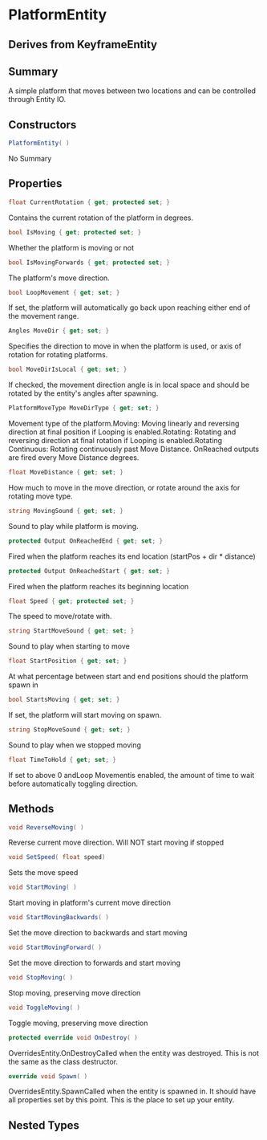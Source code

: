 # PlatformEntity

## Derives from KeyframeEntity

## Summary

A simple platform that moves between two locations and can be controlled through Entity IO.
## Constructors

```c#
PlatformEntity( ) 
```
No Summary
## Properties

```c#
float CurrentRotation { get; protected set; } 
```
Contains the current rotation of the platform in degrees.
```c#
bool IsMoving { get; protected set; } 
```
Whether the platform is moving or not
```c#
bool IsMovingForwards { get; protected set; } 
```
The platform's move direction.
```c#
bool LoopMovement { get; set; } 
```
If set, the platform will automatically go back upon reaching either end of the movement range.
```c#
Angles MoveDir { get; set; } 
```
Specifies the direction to move in when the platform is used, or axis of rotation for rotating platforms.
```c#
bool MoveDirIsLocal { get; set; } 
```
If checked, the movement direction angle is in local space and should be rotated by the entity's angles after spawning.
```c#
PlatformMoveType MoveDirType { get; set; } 
```
Movement type of the platform.Moving: Moving linearly and reversing direction at final position if Looping is enabled.Rotating: Rotating and reversing direction at final rotation if Looping is enabled.Rotating Continuous: Rotating continuously past Move Distance. OnReached outputs are fired every Move Distance degrees.
```c#
float MoveDistance { get; set; } 
```
How much to move in the move direction, or rotate around the axis for rotating move type.
```c#
string MovingSound { get; set; } 
```
Sound to play while platform is moving.
```c#
protected Output OnReachedEnd { get; set; } 
```
Fired when the platform reaches its end location (startPos + dir * distance)
```c#
protected Output OnReachedStart { get; set; } 
```
Fired when the platform reaches its beginning location
```c#
float Speed { get; protected set; } 
```
The speed to move/rotate with.
```c#
string StartMoveSound { get; set; } 
```
Sound to play when starting to move
```c#
float StartPosition { get; set; } 
```
At what percentage between start and end positions should the platform spawn in
```c#
bool StartsMoving { get; set; } 
```
If set, the platform will start moving on spawn.
```c#
string StopMoveSound { get; set; } 
```
Sound to play when we stopped moving
```c#
float TimeToHold { get; set; } 
```
If set to above 0 andLoop Movementis enabled, the amount of time to wait before automatically toggling direction.
## Methods

```c#
void ReverseMoving( ) 
```
Reverse current move direction. Will NOT start moving if stopped
```c#
void SetSpeed( float speed) 
```
Sets the move speed
```c#
void StartMoving( ) 
```
Start moving in platform's current move direction
```c#
void StartMovingBackwards( ) 
```
Set the move direction to backwards and start moving
```c#
void StartMovingForward( ) 
```
Set the move direction to forwards and start moving
```c#
void StopMoving( ) 
```
Stop moving, preserving move direction
```c#
void ToggleMoving( ) 
```
Toggle moving, preserving move direction
```c#
protected override void OnDestroy( ) 
```
OverridesEntity.OnDestroyCalled when the entity was destroyed. This is not the same as the class destructor.
```c#
override void Spawn( ) 
```
OverridesEntity.SpawnCalled when the entity is spawned in. It should have all properties set by this point.
This is the place to set up your entity.
## Nested Types

